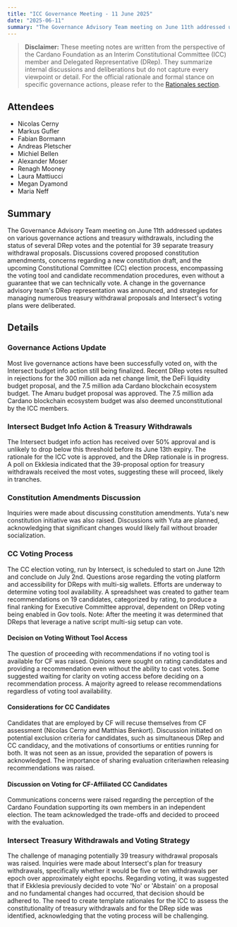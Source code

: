 ```yaml
---
title: "ICC Governance Meeting - 11 June 2025"
date: "2025-06-11"
summary: "The Governance Advisory Team meeting on June 11th addressed updates on various governance actions and treasury withdrawals, including the status of several DRep votes and the potential for 39 separate treasury withdrawal proposals. Discussions covered proposed constitution amendments, concerns regarding a new constitution draft, and the upcoming Constitutional Committee (CC) election process, encompassing the voting tool and candidate recommendation procedures, even without a guarantee that we can technically vote. A change in the governance advisory team's DRep representation was announced, and strategies for managing numerous treasury withdrawal proposals and Intersect's voting plans were deliberated."
---
```


> **Disclaimer:** These meeting notes are written from the perspective of the Cardano Foundation as an Interim Constitutional Committee (ICC) member and Delegated Representative (DRep). They summarize internal discussions and deliberations but do not capture every viewpoint or detail. For the official rationale and formal stance on specific governance actions, please refer to the [Rationales section](../Rationales/README.md).

## Attendees  

- Nicolas Cerny
- Markus Gufler
- Fabian Bormann
- Andreas Pletscher
- Michiel Bellen
- Alexander Moser
- Renagh Mooney
- Laura Mattiucci
- Megan Dyamond
- Maria Neff

## Summary  

The Governance Advisory Team meeting on June 11th addressed updates on various governance actions and treasury withdrawals, including the status of several DRep votes and the potential for 39 separate treasury withdrawal proposals. Discussions covered proposed constitution amendments, concerns regarding a new constitution draft, and the upcoming Constitutional Committee (CC) election process, encompassing the voting tool and candidate recommendation procedures, even without a guarantee that we can technically vote. A change in the governance advisory team's DRep representation was announced, and strategies for managing numerous treasury withdrawal proposals and Intersect's voting plans were deliberated.

## Details  

### Governance Actions Update

Most live governance actions have been successfully voted on, with the Intersect budget info action still being finalized. Recent DRep votes resulted in rejections for the 300 million ada net change limit, the DeFi liquidity budget proposal, and the 7.5 million ada Cardano blockchain ecosystem budget. The Amaru budget proposal was approved. The 7.5 million ada Cardano blockchain ecosystem budget was also deemed unconstitutional by the ICC members.

### Intersect Budget Info Action & Treasury Withdrawals

The Intersect budget info action has received over 50% approval and is unlikely to drop below this threshold before its June 13th expiry. The rationale for the ICC vote is approved, and the DRep rationale is in progress. A poll on Ekklesia indicated that the 39-proposal option for treasury withdrawals received the most votes, suggesting these will proceed, likely in tranches. 

### Constitution Amendments Discussion

Inquiries were made about discussing constitution amendments. Yuta's new constitution initiative was also raised. Discussions with Yuta are planned, acknowledging that significant changes would likely fail without broader socialization. 

### CC Voting Process

The CC election voting, run by Intersect, is scheduled to start on June 12th and conclude on July 2nd. Questions arose regarding the voting platform and accessibility for DReps with multi-sig wallets. Efforts are underway to determine voting tool availability. A spreadsheet was created to gather team recommendations on 19 candidates, categorized by rating, to produce a final ranking for Executive Committee approval, dependent on DRep voting being enabled in Gov tools. Note: After the meeting it was determined that DReps that leverage a native script multi-sig setup can vote.

#### Decision on Voting Without Tool Access

The question of proceeding with recommendations if no voting tool is available for CF was raised. Opinions were sought on rating candidates and providing a recommendation even without the ability to cast votes. Some suggested waiting for clarity on voting access before deciding on a recommendation process. A majority agreed to release recommendations regardless of voting tool availability.

#### Considerations for CC Candidates

Candidates that are employed by CF will recuse themselves from CF assessment (Nicolas Cerny and Matthias Benkort). Discussion initiated on potential exclusion criteria for candidates, such as simultaneous DRep and CC candidacy, and the motivations of consortiums or entities running for both. It was not seen as an issue, provided the separation of powers is acknowledged. The importance of sharing evaluation criteriawhen releasing recommendations was raised.

#### Discussion on Voting for CF-Affiliated CC Candidates

Communications concerns were raised regarding the perception of the Cardano Foundation supporting its own members in an independent election. The team acknowledged the trade-offs and decided to proceed with the evaluation.

### Intersect Treasury Withdrawals and Voting Strategy

The challenge of managing potentially 39 treasury withdrawal proposals was raised. Inquiries were made about Intersect's plan for treasury withdrawals, specifically whether it would be five or ten withdrawals per epoch over approximately eight epochs. Regarding voting, it was suggested that if Ekklesia previously decided to vote 'No' or 'Abstain' on a proposal and no fundamental changes had occurred, that decision should be adhered to. The need to create template rationales for the ICC to assess the constitutionality of treasury withdrawals and for the DRep side was identified, acknowledging that the voting process will be challenging.
